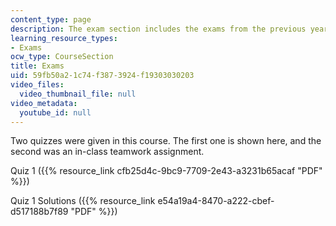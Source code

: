 ```yaml
---
content_type: page
description: The exam section includes the exams from the previous years.
learning_resource_types:
- Exams
ocw_type: CourseSection
title: Exams
uid: 59fb50a2-1c74-f387-3924-f19303030203
video_files:
  video_thumbnail_file: null
video_metadata:
  youtube_id: null
---
```


Two quizzes were given in this course. The first one is shown here, and the second was an in-class teamwork assignment.

Quiz 1 ({{% resource_link cfb25d4c-9bc9-7709-2e43-a3231b65acaf "PDF" %}})

Quiz 1 Solutions ({{% resource_link e54a19a4-8470-a222-cbef-d517188b7f89 "PDF" %}})